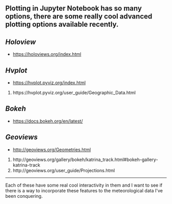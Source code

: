 Plotting in Jupyter Notebook has so many options, there are some really cool advanced plotting options available recently.
---

<em>Holoview</em>
---
* https://holoviews.org/index.html

<em>Hvplot</em>
---
* https://hvplot.pyviz.org/index.html
<ol>
<li>https://hvplot.pyviz.org/user_guide/Geographic_Data.html</li>
</ol>

<em>Bokeh</em>
---
* https://docs.bokeh.org/en/latest/

<em>Geoviews</em>
---
* http://geoviews.org/Geometries.html
<ol>
<li>http://geoviews.org/gallery/bokeh/katrina_track.html#bokeh-gallery-katrina-track</li>
<li>http://geoviews.org/user_guide/Projections.html</li>
</ol>

---
Each of these have some real cool interactivity in them and I want to see if there is a way to incorporate these features to the meteorological data I've been conquering.  
